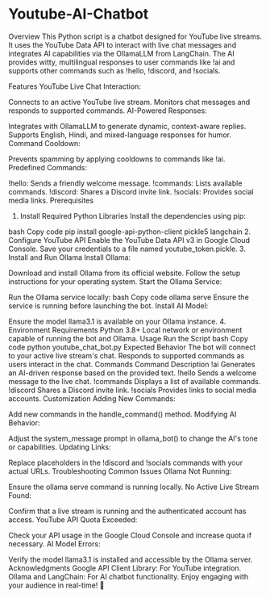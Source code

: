 # Youtube-AI-Chatbot
Overview
This Python script is a chatbot designed for YouTube live streams. It uses the YouTube Data API to interact with live chat messages and integrates AI capabilities via the OllamaLLM from LangChain. The AI provides witty, multilingual responses to user commands like !ai and supports other commands such as !hello, !discord, and !socials.

Features
YouTube Live Chat Interaction:

Connects to an active YouTube live stream.
Monitors chat messages and responds to supported commands.
AI-Powered Responses:

Integrates with OllamaLLM to generate dynamic, context-aware replies.
Supports English, Hindi, and mixed-language responses for humor.
Command Cooldown:

Prevents spamming by applying cooldowns to commands like !ai.
Predefined Commands:

!hello: Sends a friendly welcome message.
!commands: Lists available commands.
!discord: Shares a Discord invite link.
!socials: Provides social media links.
Prerequisites
1. Install Required Python Libraries
Install the dependencies using pip:

bash
Copy code
pip install google-api-python-client pickle5 langchain
2. Configure YouTube API
Enable the YouTube Data API v3 in Google Cloud Console.
Save your credentials to a file named youtube_token.pickle.
3. Install and Run Ollama
Install Ollama:

Download and install Ollama from its official website.
Follow the setup instructions for your operating system.
Start the Ollama Service:

Run the Ollama service locally:
bash
Copy code
ollama serve
Ensure the service is running before launching the bot.
Install AI Model:

Ensure the model llama3.1 is available on your Ollama instance.
4. Environment Requirements
Python 3.8+
Local network or environment capable of running the bot and Ollama.
Usage
Run the Script
bash
Copy code
python youtube_chat_bot.py
Expected Behavior
The bot will connect to your active live stream's chat.
Responds to supported commands as users interact in the chat.
Commands
Command	Description
!ai <text>	Generates an AI-driven response based on the provided text.
!hello	Sends a welcome message to the live chat.
!commands	Displays a list of available commands.
!discord	Shares a Discord invite link.
!socials	Provides links to social media accounts.
Customization
Adding New Commands:

Add new commands in the handle_command() method.
Modifying AI Behavior:

Adjust the system_message prompt in ollama_bot() to change the AI's tone or capabilities.
Updating Links:

Replace placeholders in the !discord and !socials commands with your actual URLs.
Troubleshooting
Common Issues
Ollama Not Running:

Ensure the ollama serve command is running locally.
No Active Live Stream Found:

Confirm that a live stream is running and the authenticated account has access.
YouTube API Quota Exceeded:

Check your API usage in the Google Cloud Console and increase quota if necessary.
AI Model Errors:

Verify the model llama3.1 is installed and accessible by the Ollama server.
Acknowledgments
Google API Client Library: For YouTube integration.
Ollama and LangChain: For AI chatbot functionality.
Enjoy engaging with your audience in real-time! 🚀

